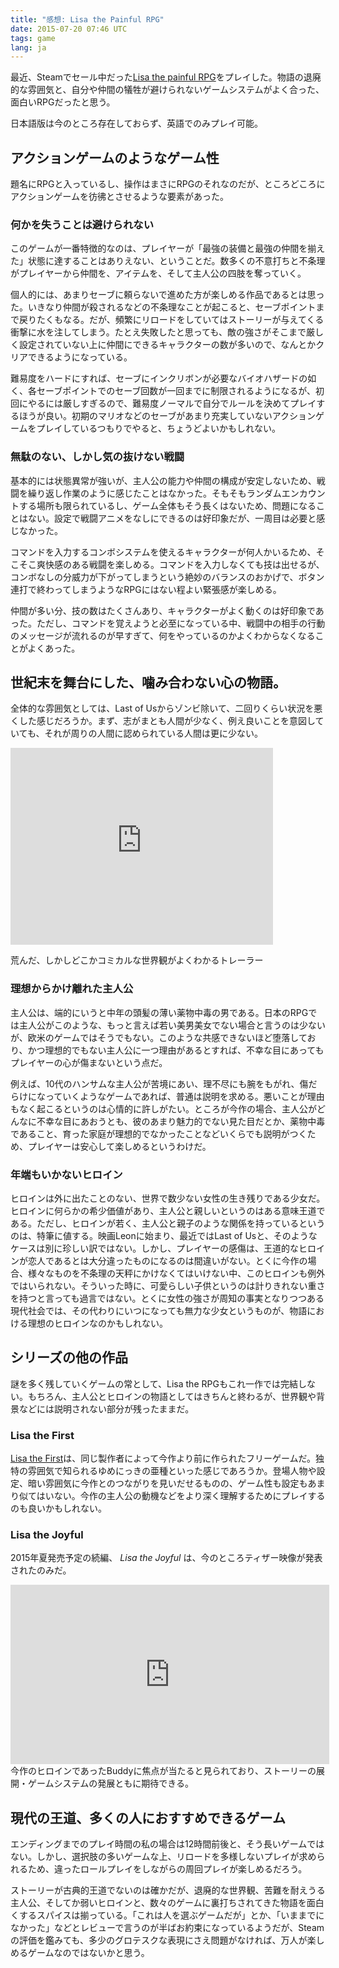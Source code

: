 ```yaml
---
title: "感想: Lisa the Painful RPG"
date: 2015-07-20 07:46 UTC
tags: game
lang: ja
---
```


最近、Steamでセール中だった[Lisa the painful RPG](http://store.steampowered.com/app/335670/)をプレイした。物語の退廃的な雰囲気と、自分や仲間の犠牲が避けられないゲームシステムがよく合った、面白いRPGだったと思う。

<!-- more -->

日本語版は今のところ存在しておらず、英語でのみプレイ可能。

## アクションゲームのようなゲーム性
題名にRPGと入っているし、操作はまさにRPGのそれなのだが、ところどころにアクションゲームを彷彿とさせるような要素があった。


### 何かを失うことは避けられない
このゲームが一番特徴的なのは、プレイヤーが「最強の装備と最強の仲間を揃えた」状態に達することはありえない、ということだ。数多くの不意打ちと不条理がプレイヤーから仲間を、アイテムを、そして主人公の四肢を奪っていく。

個人的には、あまりセーブに頼らないで進めた方が楽しめる作品であるとは思った。いきなり仲間が殺されるなどの不条理なことが起こると、セーブポイントまで戻りたくもなる。だが、頻繁にリロードをしていてはストーリーが与えてくる衝撃に水を注してしまう。たとえ失敗したと思っても、敵の強さがそこまで厳しく設定されていない上に仲間にできるキャラクターの数が多いので、なんとかクリアできるようになっている。

難易度をハードにすれば、セーブにインクリボンが必要なバイオハザードの如く、各セーブポイントでのセーブ回数が一回までに制限されるようになるが、初回にやるには厳しすぎるので、難易度ノーマルで自分でルールを決めてプレイするほうが良い。初期のマリオなどのセーブがあまり充実していないアクションゲームをプレイしているつもりでやると、ちょうどよいかもしれない。

### 無駄のない、しかし気の抜けない戦闘
基本的には状態異常が強いが、主人公の能力や仲間の構成が安定しないため、戦闘を繰り返し作業のように感じたことはなかった。そもそもランダムエンカウントする場所も限られているし、ゲーム全体もそう長くはないため、問題になることはない。設定で戦闘アニメをなしにできるのは好印象だが、一周目は必要と感じなかった。

コマンドを入力するコンボシステムを使えるキャラクターが何人かいるため、そこそこ爽快感のある戦闘を楽しめる。コマンドを入力しなくても技は出せるが、コンボなしの分威力が下がってしまうという絶妙のバランスのおかげで、ボタン連打で終わってしまうようなRPGにはない程よい緊張感が楽しめる。

仲間が多い分、技の数はたくさんあり、キャラクターがよく動くのは好印象であった。ただし、コマンドを覚えようと必至になっている中、戦闘中の相手の行動のメッセージが流れるのが早すぎて、何をやっているのかよくわからなくなることがよくあった。

## 世紀末を舞台にした、噛み合わない心の物語。
全体的な雰囲気としては、Last of Usからゾンビ除いて、二回りくらい状況を悪くした感じだろうか。まず、志がまとも人間が少なく、例え良いことを意図していても、それが周りの人間に認められている人間は更に少ない。

<div class="embed-responsive embed-responsive-16by9 embed-video">
  <iframe width="420" height="315" src="https://www.youtube.com/embed/1-kT5SDifCU" frameborder="0" allowfullscreen></iframe>
</div>
<p class="visual-caption">荒んだ、しかしどこかコミカルな世界観がよくわかるトレーラー</p>

### 理想からかけ離れた主人公
主人公は、端的にいうと中年の頭髪の薄い薬物中毒の男である。日本のRPGでは主人公がこのような、もっと言えば若い美男美女でない場合と言うのは少ないが、欧米のゲームではそうでもない。このような共感できないほど堕落しており、かつ理想的でもない主人公に一つ理由があるとすれば、不幸な目にあってもプレイヤーの心が傷まないという点だ。

例えば、10代のハンサムな主人公が苦境にあい、理不尽にも腕をもがれ、傷だらけになっていくようなゲームであれば、普通は説明を求める。悪いことが理由もなく起こるというのは心情的に許しがたい。ところが今作の場合、主人公がどんなに不幸な目にあおうとも、彼のあまり魅力的でない見た目だとか、薬物中毒であること、育った家庭が理想的でなかったことなどいくらでも説明がつくため、プレイヤーは安心して楽しめるというわけだ。

### 年端もいかないヒロイン
ヒロインは外に出たことのない、世界で数少ない女性の生き残りである少女だ。ヒロインに何らかの希少価値があり、主人公と親しいというのはある意味王道である。ただし、ヒロインが若く、主人公と親子のような関係を持っているというのは、特筆に値する。映画Leonに始まり、最近ではLast of Usと、そのようなケースは別に珍しい訳ではない。しかし、プレイヤーの感傷は、王道的なヒロインが恋人であるとは大分違ったものになるのは間違いがない。とくに今作の場合、様々なものを不条理の天秤にかけなくてはいけない中、このヒロインも例外ではいられない。そういった時に、可愛らしい子供というのは計りきれない重さを持つと言っても過言ではない。とくに女性の強さが周知の事実となりつつある現代社会では、その代わりにいつになっても無力な少女というものが、物語における理想のヒロインなのかもしれない。

## シリーズの他の作品
謎を多く残していくゲームの常として、Lisa the RPGもこれ一作では完結しない。もちろん、主人公とヒロインの物語としてはきちんと終わるが、世界観や背景などには説明されない部分が残ったままだ。

### Lisa the First
[Lisa the First](http://rpgmaker.net/games/4412/)は、同じ製作者によって今作より前に作られたフリーゲームだ。独特の雰囲気で知られるゆめにっきの亜種といった感じであろうか。登場人物や設定、暗い雰囲気に今作とのつながりを見いだせるものの、ゲーム性も設定もあまり似てはいない。今作の主人公の動機などをより深く理解するためにプレイするのも良いかもしれない。

### Lisa the Joyful
2015年夏発売予定の続編、 _Lisa the Joyful_ は、今のところティザー映像が発表されたのみだ。

<div class="embed-responsive embed-responsive-16by9 embed-video">
<iframe width="510" height="287" src="https://www.youtube.com/embed/I7zUjGJNotw" frameborder="0" allowfullscreen></iframe>
</div>
今作のヒロインであったBuddyに焦点が当たると見られており、ストーリーの展開・ゲームシステムの発展ともに期待できる。

## 現代の王道、多くの人におすすめできるゲーム
エンディングまでのプレイ時間の私の場合は12時間前後と、そう長いゲームではない。しかし、選択肢の多いゲームな上、リロードを多様しないプレイが求められるため、違ったロールプレイをしながらの周回プレイが楽しめるだろう。

ストーリーが古典的王道でないのは確かだが、退廃的な世界観、苦難を耐えうる主人公、そしてか弱いヒロインと、数々のゲームに裏打ちされてきた物語を面白くするスパイスは揃っている。「これは人を選ぶゲームだが」とか、「いままでになかった」などとレビューで言うのが半ばお約束になっているようだが、Steamの評価を鑑みても、多少のグロテスクな表現にさえ問題がなければ、万人が楽しめるゲームなのではないかと思う。
